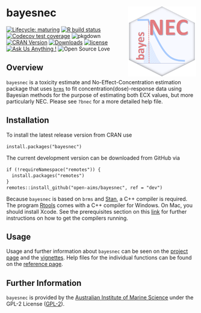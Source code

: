 <!-- README.md is generated from README.Rmd. Please edit that file -->

bayesnec <img src="man/figures/logo.png" width = 180 alt="bayesnec Logo" align="right" />
=========================================================================================

<!-- badges: start -->

[![Lifecycle:
maturing](https://img.shields.io/badge/lifecycle-maturing-blue.svg)](https://lifecycle.r-lib.org/articles/stages.html)
[![R build
status](https://github.com/open-AIMS/bayesnec/actions/workflows/R-CMD-check.yaml/badge.svg?branch=dev)](https://github.com/open-AIMS/bayesnec/actions)
[![Codecov test
coverage](https://codecov.io/gh/open-aims/bayesnec/branch/master/graph/badge.svg)](https://app.codecov.io/gh/open-aims/bayesnec?branch=master)
![pkgdown](https://github.com/open-AIMS/bayesnec/workflows/pkgdown/badge.svg)
[![CRAN
Version](https://www.r-pkg.org/badges/version/bayesnec)](https://cran.r-project.org/package=bayesnec)
[![Downloads](https://cranlogs.r-pkg.org/badges/bayesnec?color=brightgreen)](https://CRAN.R-project.org/package=bayesnec)
[![license](https://img.shields.io/badge/license-GPL--2-lightgrey.svg)](https://choosealicense.com/)
[![Ask Us Anything
!](https://img.shields.io/badge/Ask%20us-anything-1abc9c.svg)](https://github.com/open-AIMS/bayesnec/issues/new)
![Open Source
Love](https://badges.frapsoft.com/os/v2/open-source.svg?v=103)
<!-- badges: end -->

Overview
--------

`bayesnec` is a toxicity estimate and No-Effect-Concentration estimation
package that uses [`brms`](https://github.com/paul-buerkner/brms) to fit
concentration(dose)-response data using Bayesian methods for the purpose
of estimating both ECX values, but more particularly NEC. Please see
`?bnec` for a more detailed help file.

Installation
------------

To install the latest release version from CRAN use

    install.packages("bayesnec")

The current development version can be downloaded from GitHub via

    if (!requireNamespace("remotes")) {
      install.packages("remotes")
    }
    remotes::install_github("open-aims/bayesnec", ref = "dev")

Because `bayesnec` is based on `brms` and [Stan](https://mc-stan.org/),
a C++ compiler is required. The program
[Rtools](https://cran.r-project.org/bin/windows/Rtools/) comes with a
C++ compiler for Windows. On Mac, you should install Xcode. See the
prerequisites section on this
[link](https://github.com/stan-dev/rstan/wiki/RStan-Getting-Started) for
further instructions on how to get the compilers running.

Usage
-----

Usage and further information about `bayesnec` can be seen on the
[project page](https://open-aims.github.io/bayesnec/) and the
[vignettes](https://open-aims.github.io/bayesnec/articles/). Help files
for the individual functions can be found on the [reference
page](https://open-aims.github.io/bayesnec/reference/).

Further Information
-------------------

`bayesnec` is provided by the [Australian Institute of Marine
Science](https://www.aims.gov.au) under the GPL-2 License
([GPL-2](https://opensource.org/license/gpl-2-0)).
